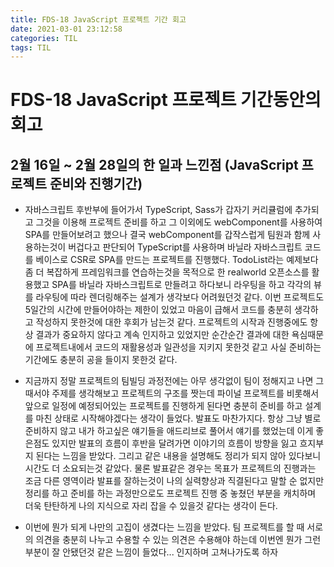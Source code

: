 ```yaml
---
title: FDS-18 JavaScript 프로젝트 기간 회고
date: 2021-03-01 23:12:58
categories: TIL
tags: TIL
---
```


# FDS-18 JavaScript 프로젝트 기간동안의 회고

## 2월 16일 ~ 2월 28일의 한 일과 느낀점 (JavaScript 프로젝트 준비와 진행기간)
- 자바스크립트 후반부에 들어가서 TypeScript, Sass가 갑자기 커리큘럼에 추가되고 그것을 이용해 프로젝트 준비를 하고 그 이외에도 webComponent를 사용하여 SPA를 만들어보려고 했으나 결국 webComponent를 갑작스럽게 팀원과 함께 사용하는것이 버겁다고 판단되어 TypeScript를 사용하며 바닐라 자바스크립트 코드를 베이스로 CSR로 SPA를 만드는 프로젝트를 진행했다.
TodoList라는 예제보다 좀 더 복잡하게 프레임워크를 연습하는것을 목적으로 한 realworld 오픈소스를 활용했고 SPA를 바닐라 자바스크립트로 만들려고 하다보니 라우팅을 하고 각각의 뷰를 라우팅에 따라 렌더링해주는 설계가 생각보다 어려웠던것 같다.
이번 프로젝트도 5일간의 시간에 만들어야하는 제한이 있었고 마음이 급해서 코드를 충분히 생각하고 작성하지 못한것에 대한 후회가 남는것 같다. 프로젝트의 시작과 진행중에도 항상 결과가 중요하지 않다고 계속 인지하고 있었지만 순간순간 결과에 대한 욕심때문에 프로젝트내에서 코드의 재활용성과 일관성을 지키지 못한것 같고 사실 준비하는 기간에도 충분히 공을 들이지 못한것 같다.

- 지금까지 정말 프로젝트의 팀빌딩 과정전에는 아무 생각없이 팀이 정해지고 나면 그때서야 주제를 생각해보고 프로젝트의 구조를 짯는데 파이널 프로젝트를 비롯해서 앞으로 일정에 예정되어있는 프로젝트를 진행하게 된다면 충분히 준비를 하고 설계를 마친 상태로 시작해야겠다는 생각이 들었다.
발표도 마찬가지다. 항상 그냥 별로 준비하지 않고 내가 하고싶은 얘기들을 애드리브로 풀어서 얘기를 했었는데 이게 좋은점도 있지만 발표의 흐름이 후반을 달려가면 이야기의 흐름이 방향을 잃고 흐지부지 된다는 느낌을 받았다. 그리고 같은 내용을 설명해도 정리가 되지 않아 있다보니 시간도 더 소요되는것 같았다. 물론 발표같은 경우는 목표가 프로젝트의 진행과는 조금 다른 영역이라 발표를 잘하는것이 나의 실력향상과 직결된다고 말할 순 없지만 정리를 하고 준비를 하는 과정만으로도 프로젝트 진행 중 놓쳤던 부분을 캐치하며 더욱 탄탄하게 나의 지식으로 자리 잡을 수 있을것 같다는 생각이 든다.

- 이번에 뭔가 되게 나만의 고집이 생겼다는 느낌을 받았다. 팀 프로젝트를 할 때 서로의 의견을 충분히 나누고 수용할 수 있는 의견은 수용해야 하는데 이번엔 뭔가 그런 부분이 잘 안됐던것 같은 느낌이 들었다... 인지하며 고쳐나가도록 하자
